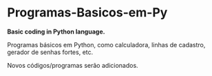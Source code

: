 # Programas-Basicos-em-Py
**Basic coding in Python language.**

Programas básicos em Python, como calculadora, linhas de cadastro, gerador de senhas fortes, etc. 

Novos códigos/programas serão adicionados.
